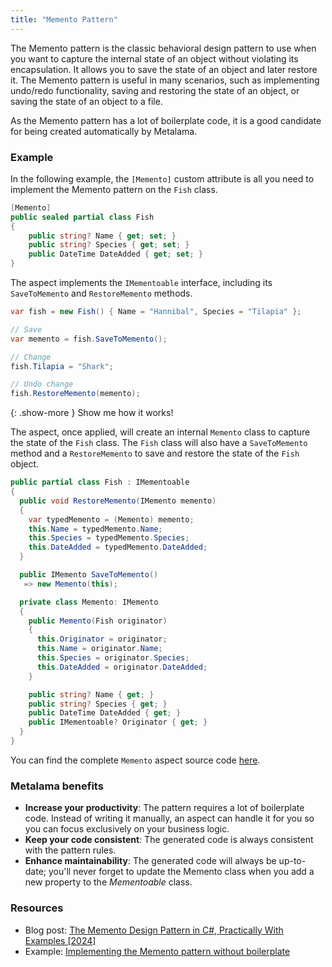 ```yaml
---
title: "Memento Pattern"
---
```


The Memento pattern is the classic behavioral design pattern to use when you want to capture the internal state of an
object without violating its encapsulation. It allows you to save the state of an object and later restore it. The
Memento pattern is useful in many scenarios, such as implementing undo/redo functionality, saving and restoring the
state of an object, or saving the state of an object to a file.

As the Memento pattern has a lot of boilerplate code, it is a good candidate for being created automatically by
Metalama.

### Example

In the following example, the `[Memento]` custom attribute is all you need to implement the Memento pattern on the
`Fish` class.

```cs
[Memento]
public sealed partial class Fish
{
    public string? Name { get; set; }
    public string? Species { get; set; }
    public DateTime DateAdded { get; set; }
}
```

The aspect implements the `IMementoable` interface, including its `SaveToMemento` and `RestoreMemento` methods.

```cs
var fish = new Fish() { Name = "Hannibal", Species = "Tilapia" };

// Save
var memento = fish.SaveToMemento();

// Change
fish.Tilapia = "Shark";

// Undo change
fish.RestoreMemento(memento);
```

{: .show-more }
Show me how it works!

The aspect, once applied, will create an internal `Memento` class to capture the state of the `Fish` class. The `Fish`
class will also have a `SaveToMemento` method and a `RestoreMemento` to save and restore the state of the `Fish` object.

```cs
public partial class Fish : IMementoable
{
  public void RestoreMemento(IMemento memento)
  {
    var typedMemento = (Memento) memento;
    this.Name = typedMemento.Name;
    this.Species = typedMemento.Species;
    this.DateAdded = typedMemento.DateAdded;
  }

  public IMemento SaveToMemento()
   => new Memento(this);

  private class Memento: IMemento
  {
    public Memento(Fish originator)
    {
      this.Originator = originator;
      this.Name = originator.Name;
      this.Species = originator.Species;
      this.DateAdded = originator.DateAdded;
    }

    public string? Name { get; }
    public string? Species { get; }
    public DateTime DateAdded { get; }
    public IMementoable? Originator { get; }
  }
}
```

You can find the complete `Memento` aspect source
code [here](https://doc.postsharp.net/metalama/preview/examples/memento/memento-1#complete-aspect).

### Metalama benefits

* **Increase your productivity**: The pattern requires a lot of boilerplate code. Instead of writing it manually, an
  aspect can handle it for you so you can focus exclusively on your business logic.
* **Keep your code consistent**: The generated code is always consistent with the pattern rules.
* **Enhance maintainability**: The generated code will always be up-to-date; you'll never forget to update the Memento
  class when you add a new property to the *Mementoable* class.

### Resources

* Blog post: [The Memento Design Pattern in C#, Practically With Examples [2024]](https://blog.postsharp.net/memento)
* Example: [Implementing the Memento pattern without boilerplate](https://doc.postsharp.net/metalama/examples/memento)
